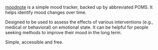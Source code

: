 <u>moodnote</u> is a simple mood tracker, backed up by abbreviated POMS. It helps identify mood changes over time.

Designed to be used to assess the effects of various interventions (e.g., medical or behavioral) on emotional state. It can be helpful for people seeking methods to improve their mood in the long term.

Simple, accessible and free.